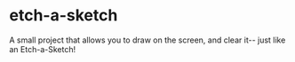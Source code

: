 # etch-a-sketch

A small project that allows you to draw on the screen, and clear it-- just like an Etch-a-Sketch!

